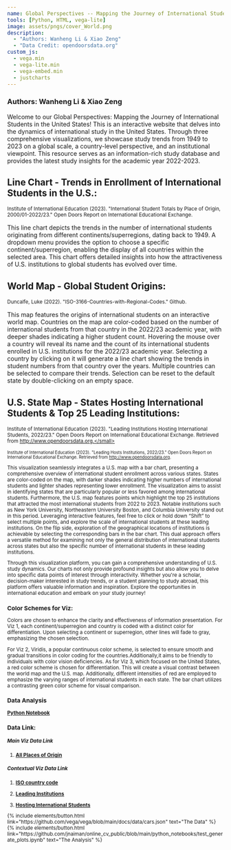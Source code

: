 ```yaml
---
name: Global Perspectives -- Mapping the Journey of International Students in US Institutions
tools: [Python, HTML, vega-lite]
image: assets/pngs/cover_World.png
description:
  - "Authors: Wanheng Li & Xiao Zeng"
  - "Data Credit: opendoorsdata.org"
custom_js:
  - vega.min
  - vega-lite.min
  - vega-embed.min
  - justcharts
---
```



### Authors: Wanheng Li & Xiao Zeng


Welcome to our Global Perspectives: Mapping the Journey of International Students in the United States! This is an interactive website that delves into the dynamics of international study in the United States. Through three comprehensive visualizations, we showcase study trends from 1949 to 2023 on a global scale, a country-level perspective, and an institutional viewpoint. This resource serves as an information-rich study database and provides the latest study insights for the academic year 2022-2023.




## Line Chart - Trends in Enrollment of International Students in the U.S.:


<vegachart schema-url="{{ site.baseurl }}/assets/json/Viz1.json" style="width: 100%"></vegachart>


<small>Institute of International Education (2023). "International Student Totals by Place of Origin, 2000/01-2022/23." Open Doors Report on International Educational Exchange.</small>




This line chart depicts the trends in the number of international students originating from different continents/superregions, dating back to 1949. A dropdown menu provides the option to choose a specific continent/superregion, enabling the display of all countries within the selected area. This chart offers detailed insights into how the attractiveness of U.S. institutions to global students has evolved over time. 






## World Map - Global Student Origins:


<vegachart schema-url="{{ site.baseurl }}/assets/json/Viz2.json" style="width: 100%"></vegachart>


<small>Duncalfe, Luke (2022). "ISO-3166-Countries-with-Regional-Codes." Github.</small>




This map features the origins of international students on an interactive 
world map. Countries on the map are color-coded based on the number of international students from that country in the 2022/23 academic year, with deeper shades indicating a higher student count. Hovering the mouse over a country will reveal its name and the count of its international students enrolled in U.S. institutions for the 2022/23 academic year. Selecting a country by clicking on it will generate a line chart showing the trends in student numbers from that country over the years. Multiple countries can be selected to compare their trends. Selection can be reset to the default state by double-clicking on an empty space.






## U.S. State Map - States Hosting International Students & Top 25 Leading Institutions:


<vegachart schema-url="{{ site.baseurl }}/assets/json/Viz3.json" style="width: 100%"></vegachart>


<small>Institute of International Education (2023). "Leading Institutions Hosting International Students, 2022/23." Open Doors Report on International Educational Exchange. Retrieved from http://www.opendoorsdata.org.</small>


<small>Institute of International Education (2023). "Leading Hosts Institutions, 2022/23." Open Doors Report on International Educational Exchange. Retrieved from http://www.opendoorsdata.org. </small>




This visualization seamlessly integrates a U.S. map with a bar chart, presenting a comprehensive overview of international student enrollment across various states. States are color-coded on the map, with darker shades indicating higher numbers of international students and lighter shades representing lower enrollment. The visualization aims to assist in identifying states that are particularly popular or less favored among international students.
Furthermore, the U.S. map features points which highlight the top 25 institutions that attracted the most international students from 2022 to 2023. Notable institutions such as New York University, Northeastern University Boston, and Columbia University stand out in this period. Leveraging interactive features, feel free to click or hold down “Shift” to select multiple points, and explore the scale of international students at these leading institutions.
On the flip side, exploration of the geographical locations of institutions is achievable by selecting the corresponding bars in the bar chart. This dual approach offers a versatile method for examining not only the general distribution of international students across states but also the specific number of international students in these leading institutions.






Through this visualization platform, you can gain a comprehensive understanding of U.S. study dynamics. Our charts not only provide profound insights but also allow you to delve into specific data points of interest through interactivity. Whether you're a scholar, decision-maker interested in study trends, or a student planning to study abroad, this platform offers valuable information and inspiration. Explore the opportunities in international education and embark on your study journey!




### Color Schemes for Viz:
Colors are chosen to enhance the clarity and effectiveness of information presentation. For Viz 1, each continent/superregion and country is coded with a distinct color for differentiation. Upon selecting a continent or superregion, other lines will fade to gray, emphasizing the chosen selection.


For Viz 2, Viridis, a popular continuous color scheme, is selected to ensure smooth and gradual transitions in color coding for the countries.Additionally,it aims to be friendly to individuals with color vision deficiencies. 
As for Viz 3, which focused on the United States, a red color scheme is chosen for differentiation. This will  create a visual contrast between the world map and the U.S. map. Additionally, different intensities of red are employed to emphasize the varying ranges of international students in each state. The bar chart utilizes a contrasting green color scheme for visual comparison.






### Data Analysis
[**Python Notebook**](https://github.com/WanhengL/WanhengL.github.io/blob/main/python_notebooks/International%20Students%20in%20the%20US%20analysis.ipynb)




### Data Link:
##### Main Viz Data Link


1. [**All Places of Origin**](https://opendoorsdata.org/data/international-students/all-places-of-origin/)


##### Contextual Viz Data Link


1. [**ISO country code**](https://github.com/lukes/ISO-3166-Countries-with-Regional-Codes/blob/master/all/all.csv)


2. [**Leading Institutions**](https://opendoorsdata.org/data/international-students/leading-institutions/)


3. [**Hosting International Students**](https://opendoorsdata.org/infographic/u-s-states-hosting-international-students-2022-23/)







<!-- these are written in a combo of html and liquid -->


<div class="left">
{% include elements/button.html link="https://github.com/vega/vega/blob/main/docs/data/cars.json" text="The Data" %}
</div>


<div class="right">
{% include elements/button.html link="https://github.com/jnaiman/online_cv_public/blob/main/python_notebooks/test_generate_plots.ipynb" text="The Analysis" %}
</div>





